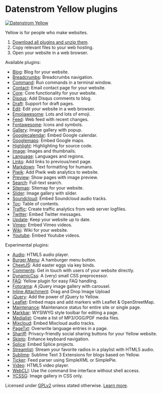 Datenstrom Yellow plugins
=========================
[![Datenstrom Yellow](https://raw.githubusercontent.com/datenstrom/yellow-developers/master/media/images/datenstrom-yellow-en.jpg)](https://datenstrom.se/yellow/)

Yellow is for people who make websites.

1. [Download all plugins and unzip them](https://github.com/datenstrom/yellow-plugins/archive/master.zip).  
2. Copy relevant files to your web hosting.  
3. Open your website in a web browser.

Available plugins:

* [Blog](https://github.com/datenstrom/yellow-plugins/tree/master/blog): 
  Blog for your website.
* [Breadcrumbs](https://github.com/datenstrom/yellow-plugins/tree/master/breadcrumbs): 
  Breadcrumbs navigation.
* [Command](https://github.com/datenstrom/yellow-plugins/tree/master/command): 
  Run commands in a terminal window.
* [Contact](https://github.com/datenstrom/yellow-plugins/tree/master/contact): 
  Email contact page for your website.
* [Core](https://github.com/datenstrom/yellow-plugins/tree/master/core): 
  Core functionality for your website.
* [Disqus](https://github.com/datenstrom/yellow-plugins/tree/master/disqus): 
  Add Disqus comments to blog.
* [Draft](https://github.com/datenstrom/yellow-plugins/tree/master/draft): 
  Support for draft pages.
* [Edit](https://github.com/datenstrom/yellow-plugins/tree/master/edit): 
  Edit your website in a web browser.
* [Emojiawesome](https://github.com/datenstrom/yellow-plugins/tree/master/emojiawesome): 
  Lots and lots of emoji.
* [Feed](https://github.com/datenstrom/yellow-plugins/tree/master/feed): 
  Web feed with recent changes.
* [Fontawesome](https://github.com/datenstrom/yellow-plugins/tree/master/fontawesome): 
  Icons and symbols.
* [Gallery](https://github.com/datenstrom/yellow-plugins/tree/master/gallery): 
  Image gallery with popup.
* [Googlecalendar](https://github.com/datenstrom/yellow-plugins/tree/master/googlecalendar): 
  Embed Google calendar.
* [Googlemaps](https://github.com/datenstrom/yellow-plugins/tree/master/googlemaps): 
  Embed Google maps.
* [Highlight](https://github.com/datenstrom/yellow-plugins/tree/master/highlight): 
  Highlighting for source code.
* [Image](https://github.com/datenstrom/yellow-plugins/tree/master/image): 
  Images and thumbnails.
* [Language](https://github.com/datenstrom/yellow-plugins/tree/master/language): 
  Languages and regions.
* [Links](https://github.com/datenstrom/yellow-plugins/tree/master/links): 
  Add links to previous/next page.
* [Markdown](https://github.com/datenstrom/yellow-plugins/tree/master/markdown): 
  Text formatting for humans.
* [Piwik](https://github.com/datenstrom/yellow-plugins/tree/master/piwik): 
  Add Piwik web analytics to website.
* [Preview](https://github.com/datenstrom/yellow-plugins/tree/master/preview): 
  Show pages with image preview.
* [Search](https://github.com/datenstrom/yellow-plugins/tree/master/search): 
  Full-text search.
* [Sitemap](https://github.com/datenstrom/yellow-plugins/tree/master/sitemap): 
  Sitemap for your website.
* [Slider](https://github.com/datenstrom/yellow-plugins/tree/master/slider): 
  Image gallery with slider.
* [Soundcloud](https://github.com/datenstrom/yellow-plugins/tree/master/soundcloud): 
  Embed Soundcloud audio tracks.
* [Toc](https://github.com/datenstrom/yellow-plugins/tree/master/toc): 
  Table of contents.
* [Traffic](https://github.com/datenstrom/yellow-plugins/tree/master/traffic): 
  Create traffic analytics from web server logfiles.
* [Twitter](https://github.com/datenstrom/yellow-plugins/tree/master/twitter): 
  Embed Twitter messages.
* [Update](https://github.com/datenstrom/yellow-plugins/tree/master/update): 
  Keep your website up to date.
* [Vimeo](https://github.com/datenstrom/yellow-plugins/tree/master/vimeo): 
  Embed Vimeo videos.
* [Wiki](https://github.com/datenstrom/yellow-plugins/tree/master/wiki): 
  Wiki for your website.
* [Youtube](https://github.com/datenstrom/yellow-plugins/tree/master/youtube): 
  Embed Youtube videos.

Experimental plugins:

* [Audio](https://github.com/schulle4u/yellow-plugin-audio):
  HTML5 audio player.
* [Burger Menu](https://github.com/richi/yellow-plugin-burger-menu): 
  A hamburger menu button.
* [CheetJS](https://github.com/nogginfuel/yellow-plugin-cheetjs): 
  Add easter eggs via key binds.
* [Comments](https://github.com/nasendackel/yellow-comments):
  Get in touch with users of your website directly.
* [DynamicCss](https://github.com/richi/yellow-plugin-dynamiccss):
  A (very) small CSS preprocessor.
* [FAQ](https://github.com/richi/yellow-plugin-faq):
  Yellow plugin for easy FAQ handling.
* [Fotorama](https://github.com/nogginfuel/yellow-plugin-fotorama): 
  A jQuery image gallery with carousel.
* [Inline Attachment](https://github.com/nibreh/yellow-plugin-inline-attachment): 
  Drag and Drop Image Upload
* [jQuery](https://github.com/nogginfuel/yellow-plugin-jquery):
  Add the power of jQuery to Yellow.
* [Leaflet](https://github.com/nibreh/yellow-plugin-leaflet): 
  Embed maps and add markers with Leaflet & OpenStreetMap.
* [Maintenance](https://github.com/nogginfuel/yellow-plugin-maintenance):
  Maintenance status for entire site or single page.
* [Markbar](https://github.com/nibreh/yellow-plugin-markbar):
  WYSIWYG style toolbar for editing a page.
* [Medialist](https://github.com/nibreh/yellow-plugin-medialist):
  Create a list of MP3/OGG/PDF media files.
* [Mixcloud](https://github.com/SAMY2K/yellow-plugin-mixcloud): 
  Embed Mixcloud audio tracks.
* [PageTxt](https://github.com/richi/yellow-plugin-pagetxt):
  Overwrite language entries in a page.
* [Shariff](https://github.com/schulle4u/yellow-plugin-shariff):
  Privacy-friendly social sharing buttons for your Yellow website.
* [Skipto](https://github.com/schulle4u/yellow-plugin-skipto):
  Enhance keyboard navigation.
* [Splice](https://github.com/SAMY2K/yellow-plugin-splice): 
  Embed Splice projects.
* [Streamlist](https://github.com/nibreh/yellow-plugin-streamlist):
  Stream your favorite radios in a playlist with HTML5 audio.
* [Sublime](https://github.com/nashv/YellowBlogExtensions):
  Sublime Text 3 Extensions for blogs based on Yellow.
* [Ticker](https://github.com/schulle4u/yellow-plugin-ticker): 
  Feed parser using SimpleXML or SimplePie.
* [Video](https://github.com/nibreh/yellow-plugin-video): 
  HTML5 video player.
* [WebCLI](https://github.com/richi/yellow-plugin-cli):
  Use the command line interface without shell access.
* [YCSSG](https://github.com/dieli/yellow-extension-ycssg):
  Image gallery in CSS only.

Licensed under [GPLv2](https://github.com/datenstrom/yellow-plugins/blob/master/LICENSE.md) unless stated otherwise. [Learn more](https://developers.datenstrom.se/help/).
